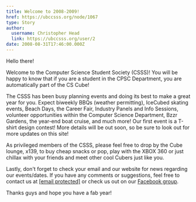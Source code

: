 ```yaml
---
title: Welcome to 2008-2009! 
href: https://ubccsss.org/node/1067
type: Story
author:
  username: Christopher Head
  link: https://ubccsss.org/user/2
date: 2008-08-31T17:46:00.000Z
---
```


<div class="field field-name-body field-type-text-with-summary field-label-hidden"><div class="field-items"><div class="field-item even"><p>Hello there!</p>
<p>Welcome to the Computer Science Student Society (CSSS)! You will be happy to know that if you are a student in the CPSC Department, you are automatically part of the CS Cube!</p>
<p>The CSSS has been busy planning events and doing its best to make a great year for you. Expect biweekly BBQs (weather permitting), IceCubed skating events, Beach Days, the Career Fair, Industry Panels and Info Sessions, volunteer opportunities within the Computer Science Department, Bzzr Gardens, the year-end boat cruise, and much more! Our first event is a T-shirt design contest! More details will be out soon, so be sure to look out for more updates on this site!</p>
<p>As privileged members of the CSSS, please feel free to drop by the Cube lounge, x139, to buy cheap snacks or pop, play with the XBOX 360 or just chillax with your friends and meet other cool Cubers just like you.</p>
<p>Lastly, don&apos;t forget to check your email and our website for news regarding our events/dates. If you have any comments or suggestions, feel free to contact us at <a href="/cdn-cgi/l/email-protection#187b6b6b6b586c707d7b6d7a7d367b79"><span class="__cf_email__" data-cfemail="95f6e6e6e6d5e1fdf0f6e0f7f0bbf6f4">[email&#xA0;protected]</span></a> or check us out on our <a href="https://facebook.com/group.php?gid=2201397193">Facebook group</a>.</p>
<p>Thanks guys and hope you have a fab year!</p>
</div></div></div>    <footer>
          </footer>